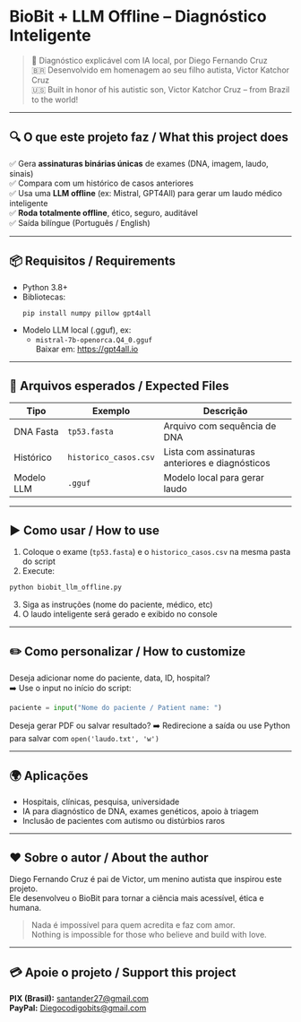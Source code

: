 
# BioBit + LLM Offline – Diagnóstico Inteligente

> 🧬 Diagnóstico explicável com IA local, por Diego Fernando Cruz  
> 🇧🇷 Desenvolvido em homenagem ao seu filho autista, Victor Katchor Cruz  
> 🇺🇸 Built in honor of his autistic son, Victor Katchor Cruz – from Brazil to the world!

---

## 🔍 O que este projeto faz / What this project does

✅ Gera **assinaturas binárias únicas** de exames (DNA, imagem, laudo, sinais)  
✅ Compara com um histórico de casos anteriores  
✅ Usa uma **LLM offline** (ex: Mistral, GPT4All) para gerar um laudo médico inteligente  
✅ **Roda totalmente offline**, ético, seguro, auditável  
✅ Saída bilíngue (Português / English)

---

## 📦 Requisitos / Requirements

- Python 3.8+
- Bibliotecas:
  ```bash
  pip install numpy pillow gpt4all
  ```
- Modelo LLM local (.gguf), ex:
  - `mistral-7b-openorca.Q4_0.gguf`  
    Baixar em: https://gpt4all.io

---

## 🧪 Arquivos esperados / Expected Files

| Tipo         | Exemplo              | Descrição |
|--------------|----------------------|-----------|
| DNA Fasta    | `tp53.fasta`         | Arquivo com sequência de DNA |
| Histórico    | `historico_casos.csv`| Lista com assinaturas anteriores e diagnósticos |
| Modelo LLM   | `.gguf`              | Modelo local para gerar laudo |

---

## ▶️ Como usar / How to use

1. Coloque o exame (`tp53.fasta`) e o `historico_casos.csv` na mesma pasta do script
2. Execute:
```bash
python biobit_llm_offline.py
```
3. Siga as instruções (nome do paciente, médico, etc)
4. O laudo inteligente será gerado e exibido no console

---

## ✏️ Como personalizar / How to customize

Deseja adicionar nome do paciente, data, ID, hospital?  
➡️ Use o input no início do script:
```python
paciente = input("Nome do paciente / Patient name: ")
```

Deseja gerar PDF ou salvar resultado?
➡️ Redirecione a saída ou use Python para salvar com `open('laudo.txt', 'w')`

---

## 🌍 Aplicações

- Hospitais, clínicas, pesquisa, universidade
- IA para diagnóstico de DNA, exames genéticos, apoio à triagem
- Inclusão de pacientes com autismo ou distúrbios raros

---

## ❤️ Sobre o autor / About the author

Diego Fernando Cruz é pai de Victor, um menino autista que inspirou este projeto.  
Ele desenvolveu o BioBit para tornar a ciência mais acessível, ética e humana.

> Nada é impossível para quem acredita e faz com amor.  
> Nothing is impossible for those who believe and build with love.

---

## 💳 Apoie o projeto / Support this project

**PIX (Brasil):** santander27@gmail.com  
**PayPal:** Diegocodigobits@gmail.com
